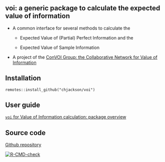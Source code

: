 ## voi: a generic package to calculate the expected value of information

* A common interface for several methods to calculate the

  - Expected Value of (Partial) Perfect Information and the 

  - Expected Value of Sample Information 

* A project of the [ConVOI Group: the Collaborative Network for Value of Information](http://convoi-group.org)

## Installation

```
remotes::install_github("chjackson/voi")
 ```

## User guide 

[`voi` for Value of Information calculation: package overview](https://chjackson.github.io/voi/articles/voi.html)


## Source code

[Github repository](http://github.com/chjackson/voi)


<!-- badges: start -->
[![R-CMD-check](https://github.com/chjackson/voi/actions/workflows/R-CMD-check.yaml/badge.svg)](https://github.com/chjackson/voi/actions/workflows/R-CMD-check.yaml)
<!-- badges: end -->
